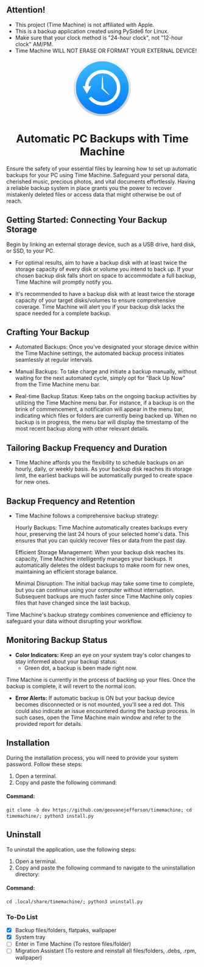 ## Attention!
* This project (Time Machine) is not affiliated with Apple. 
* This is a backup application created using PySide6 for Linux.
* Make sure that your clock method is "24-hour clock", not "12-hour clock" AM/PM.
* Time Machine WILL NOT ERASE OR FORMAT YOUR EXTERNAL DEVICE!

<p align="center">
  <img width="150" height="150" src="src/icons/backup_150px.png">
 <h1 align="center">Automatic PC Backups with Time Machine</h1>
</p>

Ensure the safety of your essential files by learning how to set up automatic backups for your PC using Time Machine.
Safeguard your personal data, cherished music, precious photos, and vital documents effortlessly.
Having a reliable backup system in place grants you the power to recover mistakenly deleted files or access data
that might otherwise be out of reach.

## Getting Started: Connecting Your Backup Storage

Begin by linking an external storage device, such as a USB drive, hard disk, or SSD, to your PC.

- For optimal results, aim to have a backup disk with at least twice the storage capacity of every disk or volume you
intend to back up. If your chosen backup disk falls short on space to accommodate a full backup, Time Machine will
promptly notify you.


- It's recommended to have a backup disk with at least twice the storage capacity of your target disks/volumes to ensure
comprehensive coverage. Time Machine will alert you if your backup disk lacks the space needed for a complete backup.


## Crafting Your Backup

- Automated Backups: Once you've designated your storage device within the Time Machine settings, the automated backup
process initiates seamlessly at regular intervals.


- Manual Backups: To take charge and initiate a backup manually, without waiting for the next automated cycle, simply opt
for "Back Up Now" from the Time Machine menu bar.


- Real-time Backup Status: Keep tabs on the ongoing backup activities by utilizing the Time Machine menu bar.
For instance, if a backup is on the brink of commencement, a notification will appear in the menu bar, indicating which
files or folders are currently being backed up. 
When no backup is in progress, the menu bar will display the timestamp of the most recent backup along with other
relevant details.

## Tailoring Backup Frequency and Duration

- Time Machine affords you the flexibility to schedule backups on an hourly, daily, or weekly basis. As your backup disk
reaches its storage limit, the earliest backups will be automatically purged to create space for new ones.

## Backup Frequency and Retention

- Time Machine follows a comprehensive backup strategy:

    Hourly Backups: Time Machine automatically creates backups every hour, preserving the last 24 hours of your selected home's data. This ensures that you can quickly recover files or data from the past day.

    Efficient Storage Management: When your backup disk reaches its capacity, Time Machine intelligently manages your backups. It automatically deletes the oldest backups to make room for new ones, maintaining an efficient storage balance.

    Minimal Disruption: The initial backup may take some time to complete, but you can continue using your computer without interruption. Subsequent backups are much faster since Time Machine only copies files that have changed since the last backup.

Time Machine's backup strategy combines convenience and efficiency to safeguard your data without disrupting your workflow.

## Monitoring Backup Status

- **Color Indicators:** Keep an eye on your system tray's color changes to stay informed about your backup status:
  - Green dot, a backup is been made right now.

Time Machine is currently in the process of backing up your files. Once the backup is complete, it will revert to the
normal icon.


- **Error Alerts:** If automatic backup is ON but your backup device becomes disconnected or is not mounted, you'll see
a red dot.
This could also indicate an issue
encountered during the backup process. In such cases, open the Time Machine main window and refer to the provided report
for details.


## Installation
During the installation process, you will need to provide your system password. Follow these steps:

1. Open a terminal.
2. Copy and paste the following command:


#### Command:

    git clone -b dev https://github.com/geovanejefferson/timemachine; cd timemachine/; python3 install.py



## Uninstall
To uninstall the application, use the following steps:

1. Open a terminal.
2. Copy and paste the following command to navigate to the uninstallation directory:

#### Command:

    cd .local/share/timemachine/; python3 uninstall.py

### To-Do List
- [x] Backup files/folders, flatpaks, wallpaper
- [x] System tray
- [ ] Enter in Time Machine (To restore files/folder)
- [ ] Migration Assistant (To restore and reinstall all files/folders, .debs, .rpm, wallpaper)